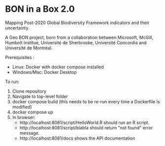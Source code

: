 # BON in a Box 2.0

Mapping Post-2020 Global Biodiversity Framework indicators and their uncertainty.

A Geo BON project, born from a collaboration between Microsoft, McGill, Humbolt institue, Université de Sherbrooke, Université Concordia and Université de Montréal.

Prerequisites : 
 - Linux: Docker with docker compose installed
 - Windows/Mac: Docker Desktop

To run:
1. Clone repository
2. Navigate to top-level folder
3. docker compose build (this needs to be re-run every time a Dockerfile is modified)
4. docker compose up
5. In browser:
    - http://localhost:8081/script/HelloWorld.R should run an R script.
    - http://localhost:8081/script/blabla should return "not found" error message.
    - http://localhost:8081/docs shows the API documentation
